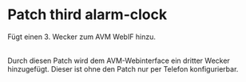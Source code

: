 # Patch third alarm-clock
Fügt einen 3. Wecker zum AVM WebIF hinzu.<br>
<br>

Durch diesen Patch wird dem AVM-Webinterface ein dritter Wecker hinzugefügt. Dieser ist ohne den Patch nur per Telefon konfigurierbar.

